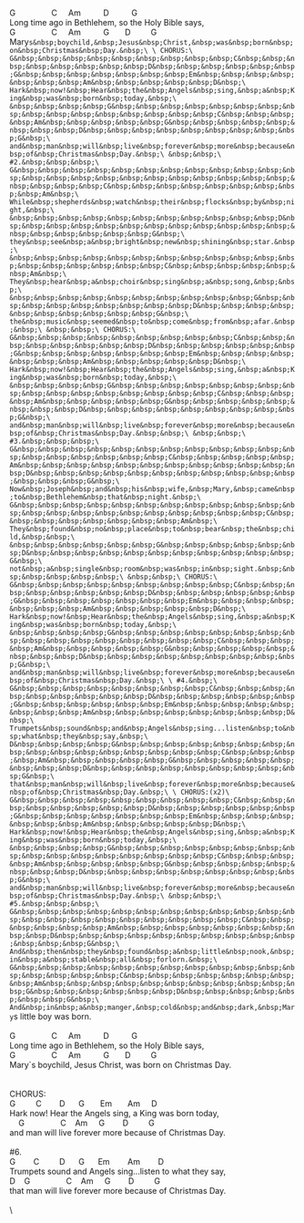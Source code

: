\
G&nbsp;&nbsp;&nbsp;&nbsp;&nbsp;&nbsp;&nbsp;&nbsp;&nbsp;&nbsp;&nbsp;&nbsp;&nbsp;&nbsp;&nbsp;&nbsp;C&nbsp;&nbsp;&nbsp;&nbsp;&nbsp;Am&nbsp;&nbsp;&nbsp;&nbsp;&nbsp;&nbsp;&nbsp;&nbsp;&nbsp;&nbsp;D&nbsp;&nbsp;&nbsp;&nbsp;&nbsp;&nbsp;&nbsp;&nbsp;&nbsp;&nbsp;G&nbsp;\
Long&nbsp;time&nbsp;ago&nbsp;in&nbsp;Bethlehem,&nbsp;so&nbsp;the&nbsp;Holy&nbsp;Bible&nbsp;says,&nbsp;&nbsp;\
G&nbsp;&nbsp;&nbsp;&nbsp;&nbsp;&nbsp;&nbsp;&nbsp;&nbsp;&nbsp;&nbsp;&nbsp;&nbsp;&nbsp;&nbsp;&nbsp;C&nbsp;&nbsp;&nbsp;&nbsp;&nbsp;Am&nbsp;&nbsp;&nbsp;&nbsp;&nbsp;&nbsp;&nbsp;&nbsp;&nbsp;&nbsp;G&nbsp;&nbsp;&nbsp;&nbsp;&nbsp;&nbsp;&nbsp;D&nbsp;&nbsp;&nbsp;&nbsp;&nbsp;&nbsp;&nbsp;&nbsp;&nbsp;G&nbsp;\
Mary`s&nbsp;boychild,&nbsp;Jesus&nbsp;Christ,&nbsp;was&nbsp;born&nbsp;on&nbsp;Christmas&nbsp;Day.&nbsp;\
\
CHORUS:\
G&nbsp;&nbsp;&nbsp;&nbsp;&nbsp;&nbsp;&nbsp;&nbsp;&nbsp;C&nbsp;&nbsp;&nbsp;&nbsp;&nbsp;&nbsp;&nbsp;&nbsp;D&nbsp;&nbsp;&nbsp;&nbsp;&nbsp;&nbsp;G&nbsp;&nbsp;&nbsp;&nbsp;&nbsp;&nbsp;&nbsp;Em&nbsp;&nbsp;&nbsp;&nbsp;&nbsp;&nbsp;&nbsp;Am&nbsp;&nbsp;&nbsp;&nbsp;&nbsp;D&nbsp;\
Hark&nbsp;now!&nbsp;Hear&nbsp;the&nbsp;Angels&nbsp;sing,&nbsp;a&nbsp;King&nbsp;was&nbsp;born&nbsp;today,&nbsp;\
&nbsp;&nbsp;&nbsp;&nbsp;G&nbsp;&nbsp;&nbsp;&nbsp;&nbsp;&nbsp;&nbsp;&nbsp;&nbsp;&nbsp;&nbsp;&nbsp;&nbsp;&nbsp;&nbsp;&nbsp;C&nbsp;&nbsp;&nbsp;&nbsp;Am&nbsp;&nbsp;&nbsp;&nbsp;&nbsp;G&nbsp;&nbsp;&nbsp;&nbsp;&nbsp;&nbsp;&nbsp;&nbsp;D&nbsp;&nbsp;&nbsp;&nbsp;&nbsp;&nbsp;&nbsp;&nbsp;&nbsp;G&nbsp;\
and&nbsp;man&nbsp;will&nbsp;live&nbsp;forever&nbsp;more&nbsp;because&nbsp;of&nbsp;Christmas&nbsp;Day.&nbsp;\
&nbsp;&nbsp;\
#2.&nbsp;&nbsp;&nbsp;\
G&nbsp;&nbsp;&nbsp;&nbsp;&nbsp;&nbsp;&nbsp;&nbsp;&nbsp;&nbsp;&nbsp;&nbsp;&nbsp;&nbsp;&nbsp;&nbsp;&nbsp;&nbsp;&nbsp;&nbsp;&nbsp;&nbsp;&nbsp;&nbsp;&nbsp;&nbsp;&nbsp;C&nbsp;&nbsp;&nbsp;&nbsp;&nbsp;&nbsp;&nbsp;&nbsp;&nbsp;Am&nbsp;\
While&nbsp;shepherds&nbsp;watch&nbsp;their&nbsp;flocks&nbsp;by&nbsp;night,&nbsp;\
&nbsp;&nbsp;&nbsp;&nbsp;&nbsp;&nbsp;&nbsp;&nbsp;&nbsp;&nbsp;&nbsp;D&nbsp;&nbsp;&nbsp;&nbsp;&nbsp;&nbsp;&nbsp;&nbsp;&nbsp;&nbsp;&nbsp;&nbsp;&nbsp;&nbsp;&nbsp;&nbsp;&nbsp;&nbsp;G&nbsp;\
they&nbsp;see&nbsp;a&nbsp;bright&nbsp;new&nbsp;shining&nbsp;star.&nbsp;\
&nbsp;&nbsp;&nbsp;&nbsp;&nbsp;&nbsp;&nbsp;&nbsp;&nbsp;&nbsp;&nbsp;&nbsp;&nbsp;&nbsp;&nbsp;&nbsp;&nbsp;&nbsp;C&nbsp;&nbsp;&nbsp;&nbsp;&nbsp;&nbsp;Am&nbsp;\
They&nbsp;hear&nbsp;a&nbsp;choir&nbsp;sing&nbsp;a&nbsp;song,&nbsp;&nbsp;\
&nbsp;&nbsp;&nbsp;&nbsp;&nbsp;&nbsp;&nbsp;&nbsp;&nbsp;&nbsp;G&nbsp;&nbsp;&nbsp;&nbsp;&nbsp;&nbsp;&nbsp;&nbsp;&nbsp;D&nbsp;&nbsp;&nbsp;&nbsp;&nbsp;&nbsp;&nbsp;&nbsp;&nbsp;&nbsp;G&nbsp;\
the&nbsp;music&nbsp;seemed&nbsp;to&nbsp;come&nbsp;from&nbsp;afar.&nbsp;&nbsp;\
&nbsp;&nbsp;\
CHORUS:\
G&nbsp;&nbsp;&nbsp;&nbsp;&nbsp;&nbsp;&nbsp;&nbsp;&nbsp;C&nbsp;&nbsp;&nbsp;&nbsp;&nbsp;&nbsp;&nbsp;&nbsp;D&nbsp;&nbsp;&nbsp;&nbsp;&nbsp;&nbsp;G&nbsp;&nbsp;&nbsp;&nbsp;&nbsp;&nbsp;&nbsp;Em&nbsp;&nbsp;&nbsp;&nbsp;&nbsp;&nbsp;&nbsp;Am&nbsp;&nbsp;&nbsp;&nbsp;&nbsp;D&nbsp;\
Hark&nbsp;now!&nbsp;Hear&nbsp;the&nbsp;Angels&nbsp;sing,&nbsp;a&nbsp;King&nbsp;was&nbsp;born&nbsp;today,&nbsp;\
&nbsp;&nbsp;&nbsp;&nbsp;G&nbsp;&nbsp;&nbsp;&nbsp;&nbsp;&nbsp;&nbsp;&nbsp;&nbsp;&nbsp;&nbsp;&nbsp;&nbsp;&nbsp;&nbsp;&nbsp;C&nbsp;&nbsp;&nbsp;&nbsp;Am&nbsp;&nbsp;&nbsp;&nbsp;&nbsp;G&nbsp;&nbsp;&nbsp;&nbsp;&nbsp;&nbsp;&nbsp;&nbsp;D&nbsp;&nbsp;&nbsp;&nbsp;&nbsp;&nbsp;&nbsp;&nbsp;&nbsp;G&nbsp;\
and&nbsp;man&nbsp;will&nbsp;live&nbsp;forever&nbsp;more&nbsp;because&nbsp;of&nbsp;Christmas&nbsp;Day.&nbsp;&nbsp;\
&nbsp;&nbsp;\
#3.&nbsp;&nbsp;&nbsp;\
G&nbsp;&nbsp;&nbsp;&nbsp;&nbsp;&nbsp;&nbsp;&nbsp;&nbsp;&nbsp;&nbsp;&nbsp;&nbsp;&nbsp;&nbsp;&nbsp;&nbsp;&nbsp;C&nbsp;&nbsp;&nbsp;&nbsp;&nbsp;Am&nbsp;&nbsp;&nbsp;&nbsp;&nbsp;&nbsp;&nbsp;&nbsp;&nbsp;&nbsp;&nbsp;&nbsp;D&nbsp;&nbsp;&nbsp;&nbsp;&nbsp;&nbsp;&nbsp;&nbsp;&nbsp;&nbsp;&nbsp;&nbsp;&nbsp;&nbsp;G&nbsp;\
Now&nbsp;Joseph&nbsp;and&nbsp;his&nbsp;wife,&nbsp;Mary,&nbsp;came&nbsp;to&nbsp;Bethlehem&nbsp;that&nbsp;night.&nbsp;\
G&nbsp;&nbsp;&nbsp;&nbsp;&nbsp;&nbsp;&nbsp;&nbsp;&nbsp;&nbsp;&nbsp;&nbsp;&nbsp;&nbsp;&nbsp;&nbsp;&nbsp;&nbsp;&nbsp;&nbsp;&nbsp;&nbsp;C&nbsp;&nbsp;&nbsp;&nbsp;&nbsp;&nbsp;&nbsp;&nbsp;Am&nbsp;\
They&nbsp;found&nbsp;no&nbsp;place&nbsp;to&nbsp;bear&nbsp;the&nbsp;child,&nbsp;&nbsp;\
&nbsp;&nbsp;&nbsp;&nbsp;&nbsp;&nbsp;G&nbsp;&nbsp;&nbsp;&nbsp;&nbsp;&nbsp;D&nbsp;&nbsp;&nbsp;&nbsp;&nbsp;&nbsp;&nbsp;&nbsp;&nbsp;&nbsp;&nbsp;G&nbsp;\
not&nbsp;a&nbsp;single&nbsp;room&nbsp;was&nbsp;in&nbsp;sight.&nbsp;&nbsp;&nbsp;&nbsp;&nbsp;&nbsp;\
&nbsp;&nbsp;\
CHORUS:\
G&nbsp;&nbsp;&nbsp;&nbsp;&nbsp;&nbsp;&nbsp;&nbsp;&nbsp;C&nbsp;&nbsp;&nbsp;&nbsp;&nbsp;&nbsp;&nbsp;&nbsp;D&nbsp;&nbsp;&nbsp;&nbsp;&nbsp;&nbsp;G&nbsp;&nbsp;&nbsp;&nbsp;&nbsp;&nbsp;&nbsp;Em&nbsp;&nbsp;&nbsp;&nbsp;&nbsp;&nbsp;&nbsp;Am&nbsp;&nbsp;&nbsp;&nbsp;&nbsp;D&nbsp;\
Hark&nbsp;now!&nbsp;Hear&nbsp;the&nbsp;Angels&nbsp;sing,&nbsp;a&nbsp;King&nbsp;was&nbsp;born&nbsp;today,&nbsp;\
&nbsp;&nbsp;&nbsp;&nbsp;G&nbsp;&nbsp;&nbsp;&nbsp;&nbsp;&nbsp;&nbsp;&nbsp;&nbsp;&nbsp;&nbsp;&nbsp;&nbsp;&nbsp;&nbsp;&nbsp;C&nbsp;&nbsp;&nbsp;&nbsp;Am&nbsp;&nbsp;&nbsp;&nbsp;&nbsp;G&nbsp;&nbsp;&nbsp;&nbsp;&nbsp;&nbsp;&nbsp;&nbsp;D&nbsp;&nbsp;&nbsp;&nbsp;&nbsp;&nbsp;&nbsp;&nbsp;&nbsp;G&nbsp;\
and&nbsp;man&nbsp;will&nbsp;live&nbsp;forever&nbsp;more&nbsp;because&nbsp;of&nbsp;Christmas&nbsp;Day.&nbsp;\
\
#4.&nbsp;\
G&nbsp;&nbsp;&nbsp;&nbsp;&nbsp;&nbsp;&nbsp;&nbsp;C&nbsp;&nbsp;&nbsp;&nbsp;&nbsp;&nbsp;&nbsp;&nbsp;&nbsp;D&nbsp;&nbsp;&nbsp;&nbsp;&nbsp;&nbsp;G&nbsp;&nbsp;&nbsp;&nbsp;&nbsp;&nbsp;Em&nbsp;&nbsp;&nbsp;&nbsp;&nbsp;&nbsp;&nbsp;&nbsp;Am&nbsp;&nbsp;&nbsp;&nbsp;&nbsp;&nbsp;&nbsp;&nbsp;D&nbsp;\
Trumpets&nbsp;sound&nbsp;and&nbsp;Angels&nbsp;sing...listen&nbsp;to&nbsp;what&nbsp;they&nbsp;say,&nbsp;\
D&nbsp;&nbsp;&nbsp;&nbsp;G&nbsp;&nbsp;&nbsp;&nbsp;&nbsp;&nbsp;&nbsp;&nbsp;&nbsp;&nbsp;&nbsp;&nbsp;&nbsp;&nbsp;&nbsp;&nbsp;C&nbsp;&nbsp;&nbsp;&nbsp;Am&nbsp;&nbsp;&nbsp;&nbsp;&nbsp;G&nbsp;&nbsp;&nbsp;&nbsp;&nbsp;&nbsp;&nbsp;&nbsp;D&nbsp;&nbsp;&nbsp;&nbsp;&nbsp;&nbsp;&nbsp;&nbsp;&nbsp;G&nbsp;\
that&nbsp;man&nbsp;will&nbsp;live&nbsp;forever&nbsp;more&nbsp;because&nbsp;of&nbsp;Christmas&nbsp;Day.&nbsp;\
\
CHORUS:(x2)\
G&nbsp;&nbsp;&nbsp;&nbsp;&nbsp;&nbsp;&nbsp;&nbsp;&nbsp;C&nbsp;&nbsp;&nbsp;&nbsp;&nbsp;&nbsp;&nbsp;&nbsp;D&nbsp;&nbsp;&nbsp;&nbsp;&nbsp;&nbsp;G&nbsp;&nbsp;&nbsp;&nbsp;&nbsp;&nbsp;&nbsp;Em&nbsp;&nbsp;&nbsp;&nbsp;&nbsp;&nbsp;&nbsp;Am&nbsp;&nbsp;&nbsp;&nbsp;&nbsp;D&nbsp;\
Hark&nbsp;now!&nbsp;Hear&nbsp;the&nbsp;Angels&nbsp;sing,&nbsp;a&nbsp;King&nbsp;was&nbsp;born&nbsp;today,&nbsp;\
&nbsp;&nbsp;&nbsp;&nbsp;G&nbsp;&nbsp;&nbsp;&nbsp;&nbsp;&nbsp;&nbsp;&nbsp;&nbsp;&nbsp;&nbsp;&nbsp;&nbsp;&nbsp;&nbsp;&nbsp;C&nbsp;&nbsp;&nbsp;&nbsp;Am&nbsp;&nbsp;&nbsp;&nbsp;&nbsp;G&nbsp;&nbsp;&nbsp;&nbsp;&nbsp;&nbsp;&nbsp;&nbsp;D&nbsp;&nbsp;&nbsp;&nbsp;&nbsp;&nbsp;&nbsp;&nbsp;&nbsp;G&nbsp;\
and&nbsp;man&nbsp;will&nbsp;live&nbsp;forever&nbsp;more&nbsp;because&nbsp;of&nbsp;Christmas&nbsp;Day.&nbsp;\
&nbsp;&nbsp;\
#5.&nbsp;&nbsp;&nbsp;\
G&nbsp;&nbsp;&nbsp;&nbsp;&nbsp;&nbsp;&nbsp;&nbsp;&nbsp;&nbsp;&nbsp;&nbsp;&nbsp;&nbsp;&nbsp;&nbsp;&nbsp;&nbsp;&nbsp;&nbsp;&nbsp;C&nbsp;&nbsp;&nbsp;&nbsp;&nbsp;&nbsp;Am&nbsp;&nbsp;&nbsp;&nbsp;&nbsp;&nbsp;&nbsp;&nbsp;&nbsp;D&nbsp;&nbsp;&nbsp;&nbsp;&nbsp;&nbsp;&nbsp;&nbsp;&nbsp;&nbsp;&nbsp;&nbsp;&nbsp;G&nbsp;\
And&nbsp;then&nbsp;they&nbsp;found&nbsp;a&nbsp;little&nbsp;nook,&nbsp;in&nbsp;a&nbsp;stable&nbsp;all&nbsp;forlorn.&nbsp;\
G&nbsp;&nbsp;&nbsp;&nbsp;&nbsp;&nbsp;&nbsp;&nbsp;&nbsp;&nbsp;&nbsp;&nbsp;&nbsp;&nbsp;&nbsp;&nbsp;C&nbsp;&nbsp;&nbsp;&nbsp;&nbsp;&nbsp;&nbsp;&nbsp;Am&nbsp;&nbsp;&nbsp;&nbsp;&nbsp;&nbsp;&nbsp;&nbsp;&nbsp;&nbsp;&nbsp;G&nbsp;&nbsp;&nbsp;&nbsp;&nbsp;&nbsp;D&nbsp;&nbsp;&nbsp;&nbsp;&nbsp;&nbsp;&nbsp;G&nbsp;\
And&nbsp;in&nbsp;a&nbsp;manger,&nbsp;cold&nbsp;and&nbsp;dark,&nbsp;Mary`s&nbsp;little&nbsp;boy&nbsp;was&nbsp;born.\
\
G&nbsp;&nbsp;&nbsp;&nbsp;&nbsp;&nbsp;&nbsp;&nbsp;&nbsp;&nbsp;&nbsp;&nbsp;&nbsp;&nbsp;&nbsp;&nbsp;C&nbsp;&nbsp;&nbsp;&nbsp;&nbsp;Am&nbsp;&nbsp;&nbsp;&nbsp;&nbsp;&nbsp;&nbsp;&nbsp;&nbsp;&nbsp;D&nbsp;&nbsp;&nbsp;&nbsp;&nbsp;&nbsp;&nbsp;&nbsp;&nbsp;&nbsp;G&nbsp;\
Long&nbsp;time&nbsp;ago&nbsp;in&nbsp;Bethlehem,&nbsp;so&nbsp;the&nbsp;Holy&nbsp;Bible&nbsp;says,&nbsp;&nbsp;\
G&nbsp;&nbsp;&nbsp;&nbsp;&nbsp;&nbsp;&nbsp;&nbsp;&nbsp;&nbsp;&nbsp;&nbsp;&nbsp;&nbsp;&nbsp;&nbsp;C&nbsp;&nbsp;&nbsp;&nbsp;&nbsp;Am&nbsp;&nbsp;&nbsp;&nbsp;&nbsp;&nbsp;&nbsp;&nbsp;&nbsp;&nbsp;G&nbsp;&nbsp;&nbsp;&nbsp;&nbsp;&nbsp;&nbsp;D&nbsp;&nbsp;&nbsp;&nbsp;&nbsp;&nbsp;&nbsp;&nbsp;&nbsp;G&nbsp;\
Mary`s&nbsp;boychild,&nbsp;Jesus&nbsp;Christ,&nbsp;was&nbsp;born&nbsp;on&nbsp;Christmas&nbsp;Day.&nbsp;\
\
&nbsp;&nbsp;\
CHORUS:\
G&nbsp;&nbsp;&nbsp;&nbsp;&nbsp;&nbsp;&nbsp;&nbsp;&nbsp;C&nbsp;&nbsp;&nbsp;&nbsp;&nbsp;&nbsp;&nbsp;&nbsp;D&nbsp;&nbsp;&nbsp;&nbsp;&nbsp;&nbsp;G&nbsp;&nbsp;&nbsp;&nbsp;&nbsp;&nbsp;&nbsp;Em&nbsp;&nbsp;&nbsp;&nbsp;&nbsp;&nbsp;&nbsp;Am&nbsp;&nbsp;&nbsp;&nbsp;&nbsp;D&nbsp;\
Hark&nbsp;now!&nbsp;Hear&nbsp;the&nbsp;Angels&nbsp;sing,&nbsp;a&nbsp;King&nbsp;was&nbsp;born&nbsp;today,&nbsp;\
&nbsp;&nbsp;&nbsp;&nbsp;G&nbsp;&nbsp;&nbsp;&nbsp;&nbsp;&nbsp;&nbsp;&nbsp;&nbsp;&nbsp;&nbsp;&nbsp;&nbsp;&nbsp;&nbsp;&nbsp;C&nbsp;&nbsp;&nbsp;&nbsp;Am&nbsp;&nbsp;&nbsp;&nbsp;&nbsp;G&nbsp;&nbsp;&nbsp;&nbsp;&nbsp;&nbsp;&nbsp;&nbsp;D&nbsp;&nbsp;&nbsp;&nbsp;&nbsp;&nbsp;&nbsp;&nbsp;&nbsp;G&nbsp;\
and&nbsp;man&nbsp;will&nbsp;live&nbsp;forever&nbsp;more&nbsp;because&nbsp;of&nbsp;Christmas&nbsp;Day.\
\
#6.&nbsp;\
G&nbsp;&nbsp;&nbsp;&nbsp;&nbsp;&nbsp;&nbsp;&nbsp;C&nbsp;&nbsp;&nbsp;&nbsp;&nbsp;&nbsp;&nbsp;&nbsp;&nbsp;D&nbsp;&nbsp;&nbsp;&nbsp;&nbsp;&nbsp;G&nbsp;&nbsp;&nbsp;&nbsp;&nbsp;&nbsp;Em&nbsp;&nbsp;&nbsp;&nbsp;&nbsp;&nbsp;&nbsp;&nbsp;Am&nbsp;&nbsp;&nbsp;&nbsp;&nbsp;&nbsp;&nbsp;&nbsp;D&nbsp;\
Trumpets&nbsp;sound&nbsp;and&nbsp;Angels&nbsp;sing...listen&nbsp;to&nbsp;what&nbsp;they&nbsp;say,&nbsp;\
D&nbsp;&nbsp;&nbsp;&nbsp;G&nbsp;&nbsp;&nbsp;&nbsp;&nbsp;&nbsp;&nbsp;&nbsp;&nbsp;&nbsp;&nbsp;&nbsp;&nbsp;&nbsp;&nbsp;&nbsp;C&nbsp;&nbsp;&nbsp;&nbsp;Am&nbsp;&nbsp;&nbsp;&nbsp;&nbsp;G&nbsp;&nbsp;&nbsp;&nbsp;&nbsp;&nbsp;&nbsp;&nbsp;D&nbsp;&nbsp;&nbsp;&nbsp;&nbsp;&nbsp;&nbsp;&nbsp;&nbsp;G&nbsp;\
that&nbsp;man&nbsp;will&nbsp;live&nbsp;forever&nbsp;more&nbsp;because&nbsp;of&nbsp;Christmas&nbsp;Day.\
\
\
